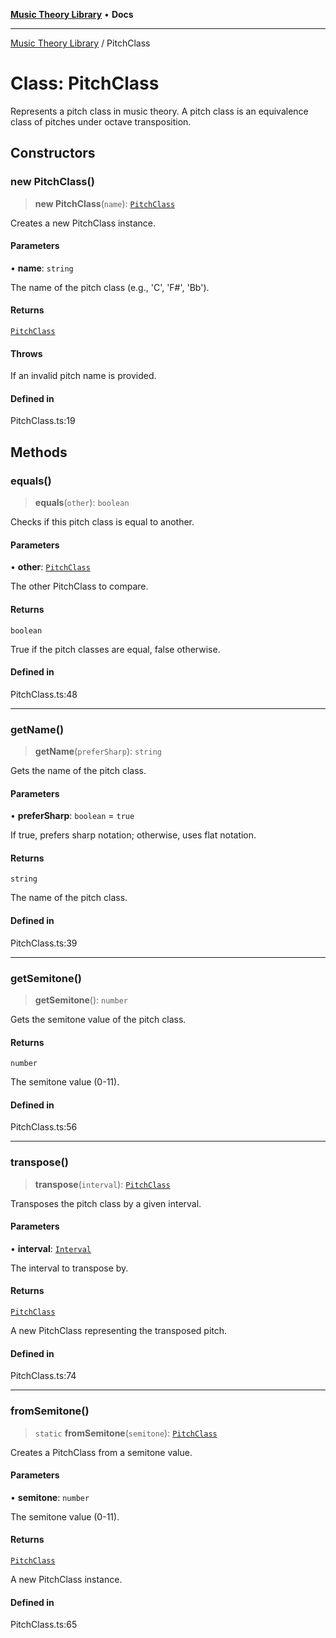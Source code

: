 [**Music Theory Library**](../README.md) • **Docs**

***

[Music Theory Library](../README.md) / PitchClass

# Class: PitchClass

Represents a pitch class in music theory.
A pitch class is an equivalence class of pitches under octave transposition.

## Constructors

### new PitchClass()

> **new PitchClass**(`name`): [`PitchClass`](PitchClass.md)

Creates a new PitchClass instance.

#### Parameters

• **name**: `string`

The name of the pitch class (e.g., 'C', 'F#', 'Bb').

#### Returns

[`PitchClass`](PitchClass.md)

#### Throws

If an invalid pitch name is provided.

#### Defined in

PitchClass.ts:19

## Methods

### equals()

> **equals**(`other`): `boolean`

Checks if this pitch class is equal to another.

#### Parameters

• **other**: [`PitchClass`](PitchClass.md)

The other PitchClass to compare.

#### Returns

`boolean`

True if the pitch classes are equal, false otherwise.

#### Defined in

PitchClass.ts:48

***

### getName()

> **getName**(`preferSharp`): `string`

Gets the name of the pitch class.

#### Parameters

• **preferSharp**: `boolean` = `true`

If true, prefers sharp notation; otherwise, uses flat notation.

#### Returns

`string`

The name of the pitch class.

#### Defined in

PitchClass.ts:39

***

### getSemitone()

> **getSemitone**(): `number`

Gets the semitone value of the pitch class.

#### Returns

`number`

The semitone value (0-11).

#### Defined in

PitchClass.ts:56

***

### transpose()

> **transpose**(`interval`): [`PitchClass`](PitchClass.md)

Transposes the pitch class by a given interval.

#### Parameters

• **interval**: [`Interval`](Interval.md)

The interval to transpose by.

#### Returns

[`PitchClass`](PitchClass.md)

A new PitchClass representing the transposed pitch.

#### Defined in

PitchClass.ts:74

***

### fromSemitone()

> `static` **fromSemitone**(`semitone`): [`PitchClass`](PitchClass.md)

Creates a PitchClass from a semitone value.

#### Parameters

• **semitone**: `number`

The semitone value (0-11).

#### Returns

[`PitchClass`](PitchClass.md)

A new PitchClass instance.

#### Defined in

PitchClass.ts:65
